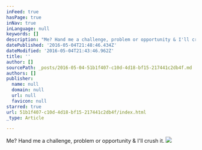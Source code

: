 ```yaml
---
inFeed: true
hasPage: true
inNav: true
inLanguage: null
keywords: []
description: "Me? Hand me a challenge, problem or opportunity & I'll crush it."
datePublished: '2016-05-04T21:48:46.434Z'
dateModified: '2016-05-04T21:43:46.962Z'
title: ''
author: []
sourcePath: _posts/2016-05-04-51b1f407-c10d-4d18-bf15-217441c2db4f.md
authors: []
publisher:
  name: null
  domain: null
  url: null
  favicon: null
starred: true
url: 51b1f407-c10d-4d18-bf15-217441c2db4f/index.html
_type: Article

---
```

Me? Hand me a challenge, problem or opportunity & I'll crush it.
![](https://the-grid-user-content.s3-us-west-2.amazonaws.com/43159326-a4ee-4406-a4ea-8956051f65dd.jpg)